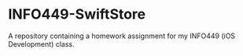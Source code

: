 # INFO449-SwiftStore
A repository containing a homework assignment for my INFO449 (iOS Development) class.
